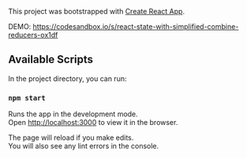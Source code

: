 This project was bootstrapped with [Create React App](https://github.com/facebook/create-react-app).

DEMO: https://codesandbox.io/s/react-state-with-simplified-combine-reducers-ox1df

## Available Scripts

In the project directory, you can run:

### `npm start`

Runs the app in the development mode.<br>
Open [http://localhost:3000](http://localhost:3000) to view it in the browser.

The page will reload if you make edits.<br>
You will also see any lint errors in the console.

